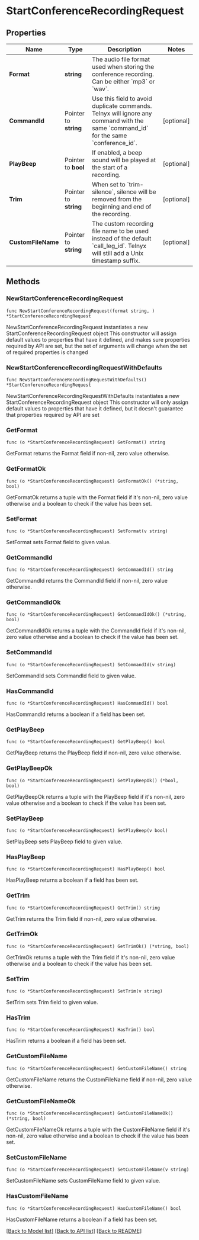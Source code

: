 # StartConferenceRecordingRequest

## Properties

Name | Type | Description | Notes
------------ | ------------- | ------------- | -------------
**Format** | **string** | The audio file format used when storing the conference recording. Can be either &#x60;mp3&#x60; or &#x60;wav&#x60;. | 
**CommandId** | Pointer to **string** | Use this field to avoid duplicate commands. Telnyx will ignore any command with the same &#x60;command_id&#x60; for the same &#x60;conference_id&#x60;. | [optional] 
**PlayBeep** | Pointer to **bool** | If enabled, a beep sound will be played at the start of a recording. | [optional] 
**Trim** | Pointer to **string** | When set to &#x60;trim-silence&#x60;, silence will be removed from the beginning and end of the recording. | [optional] 
**CustomFileName** | Pointer to **string** | The custom recording file name to be used instead of the default &#x60;call_leg_id&#x60;. Telnyx will still add a Unix timestamp suffix. | [optional] 

## Methods

### NewStartConferenceRecordingRequest

`func NewStartConferenceRecordingRequest(format string, ) *StartConferenceRecordingRequest`

NewStartConferenceRecordingRequest instantiates a new StartConferenceRecordingRequest object
This constructor will assign default values to properties that have it defined,
and makes sure properties required by API are set, but the set of arguments
will change when the set of required properties is changed

### NewStartConferenceRecordingRequestWithDefaults

`func NewStartConferenceRecordingRequestWithDefaults() *StartConferenceRecordingRequest`

NewStartConferenceRecordingRequestWithDefaults instantiates a new StartConferenceRecordingRequest object
This constructor will only assign default values to properties that have it defined,
but it doesn't guarantee that properties required by API are set

### GetFormat

`func (o *StartConferenceRecordingRequest) GetFormat() string`

GetFormat returns the Format field if non-nil, zero value otherwise.

### GetFormatOk

`func (o *StartConferenceRecordingRequest) GetFormatOk() (*string, bool)`

GetFormatOk returns a tuple with the Format field if it's non-nil, zero value otherwise
and a boolean to check if the value has been set.

### SetFormat

`func (o *StartConferenceRecordingRequest) SetFormat(v string)`

SetFormat sets Format field to given value.


### GetCommandId

`func (o *StartConferenceRecordingRequest) GetCommandId() string`

GetCommandId returns the CommandId field if non-nil, zero value otherwise.

### GetCommandIdOk

`func (o *StartConferenceRecordingRequest) GetCommandIdOk() (*string, bool)`

GetCommandIdOk returns a tuple with the CommandId field if it's non-nil, zero value otherwise
and a boolean to check if the value has been set.

### SetCommandId

`func (o *StartConferenceRecordingRequest) SetCommandId(v string)`

SetCommandId sets CommandId field to given value.

### HasCommandId

`func (o *StartConferenceRecordingRequest) HasCommandId() bool`

HasCommandId returns a boolean if a field has been set.

### GetPlayBeep

`func (o *StartConferenceRecordingRequest) GetPlayBeep() bool`

GetPlayBeep returns the PlayBeep field if non-nil, zero value otherwise.

### GetPlayBeepOk

`func (o *StartConferenceRecordingRequest) GetPlayBeepOk() (*bool, bool)`

GetPlayBeepOk returns a tuple with the PlayBeep field if it's non-nil, zero value otherwise
and a boolean to check if the value has been set.

### SetPlayBeep

`func (o *StartConferenceRecordingRequest) SetPlayBeep(v bool)`

SetPlayBeep sets PlayBeep field to given value.

### HasPlayBeep

`func (o *StartConferenceRecordingRequest) HasPlayBeep() bool`

HasPlayBeep returns a boolean if a field has been set.

### GetTrim

`func (o *StartConferenceRecordingRequest) GetTrim() string`

GetTrim returns the Trim field if non-nil, zero value otherwise.

### GetTrimOk

`func (o *StartConferenceRecordingRequest) GetTrimOk() (*string, bool)`

GetTrimOk returns a tuple with the Trim field if it's non-nil, zero value otherwise
and a boolean to check if the value has been set.

### SetTrim

`func (o *StartConferenceRecordingRequest) SetTrim(v string)`

SetTrim sets Trim field to given value.

### HasTrim

`func (o *StartConferenceRecordingRequest) HasTrim() bool`

HasTrim returns a boolean if a field has been set.

### GetCustomFileName

`func (o *StartConferenceRecordingRequest) GetCustomFileName() string`

GetCustomFileName returns the CustomFileName field if non-nil, zero value otherwise.

### GetCustomFileNameOk

`func (o *StartConferenceRecordingRequest) GetCustomFileNameOk() (*string, bool)`

GetCustomFileNameOk returns a tuple with the CustomFileName field if it's non-nil, zero value otherwise
and a boolean to check if the value has been set.

### SetCustomFileName

`func (o *StartConferenceRecordingRequest) SetCustomFileName(v string)`

SetCustomFileName sets CustomFileName field to given value.

### HasCustomFileName

`func (o *StartConferenceRecordingRequest) HasCustomFileName() bool`

HasCustomFileName returns a boolean if a field has been set.


[[Back to Model list]](../README.md#documentation-for-models) [[Back to API list]](../README.md#documentation-for-api-endpoints) [[Back to README]](../README.md)


